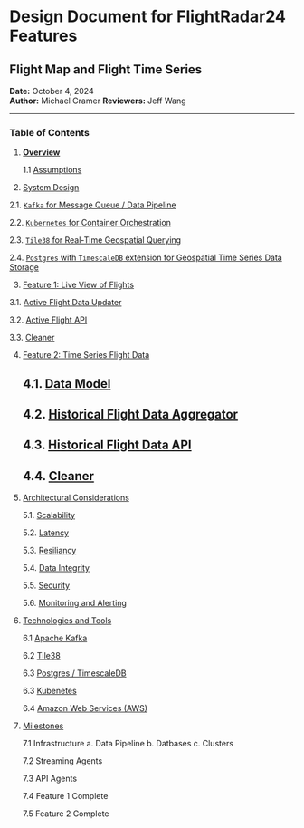 # **Design Document for FlightRadar24 Features**
## **Flight Map and Flight Time Series**

**Date:** October 4, 2024  
**Author:** Michael Cramer
**Reviewers:** Jeff Wang

---

### **Table of Contents**

1. [**Overview**](./1.overview.md#overview)
   
   1.1 [Assumptions](./1.overview.md#assumptions)

2. [System Design](./2.system-design.md)

  2.1. [`Kafka` for Message Queue / Data Pipeline](./2.system-design.md#21-message-queue--data-pipeline)

  2.2. [`Kubernetes` for Container Orchestration](./2.system-design.md#22-kubernetes-for-container-orchestration)

  2.3. [`Tile38` for Real-Time Geospatial Querying](./2.system-design.md#23-tile38-for-real-time-geospatial-querying)

  2.4. [`Postgres` with `TimescaleDB` extension for Geospatial Time Series Data Storage](./2.system-design.md#24-postgres-with-timescaledb-extension-for-geospatial-time-series-data-storage)


3. [Feature 1: Live View of Flights](./3.feature-1-live-flight-view.md)

  3.1. [Active Flight Data Updater](./3.feature-1-live-flight-view.md#31-active-flight-data-update)

  3.2. [Active Flight API](./3.feature-1-live-flight-view.md#32-active-flight-api)

  3.3. [Cleaner](./3.feature-1-live-flight-view.md#33-cleaner)


4. [Feature 2: Time Series Flight Data](./4.feature-2-time-series-flight-data.md)

   ## 4.1. [Data Model](./4.feature-2-time-series-flight-data.md#41-data-model)

   ## 4.2. [Historical Flight Data Aggregator](./4.feature-2-time-series-flight-data.md#42-historical-flight-data-aggregator)

   ## 4.3. [Historical Flight Data API](./4.feature-2-time-series-flight-data.md#43-historical-flight-data-api)

   ## 4.4. [Cleaner](./4.feature-2-time-series-flight-data.md#44-cleaner)


5. [Architectural Considerations](./5.architectural-considerations.md)

   5.1. [Scalability](./5.architectural-considerations.md#51-scalability)

   5.2. [Latency](./5.architectural-considerations.md#52-latency)

   5.3. [Resiliancy](./5.architectural-considerations.md#53-resiliancy)

   5.4. [Data Integrity](./5.architectural-considerations.md#54-data-integrity)

   5.5. [Security](./5.architectural-considerations.md#55-security)

   5.6. [Monitoring and Alerting](./5.architectural-considerations.md#56-monitoring-and-alerting)

6. [Technologies and Tools](./6.technologies-and-tools.md)

   6.1 [Apache Kafka](./6.technologies-and-tools.md#61-apache-kafka)

   6.2 [Tile38](./6.technologies-and-tools.md#62-tile38)

   6.3 [Postgres / TimescaleDB](./6.technologies-and-tools.md#63-postgres--timescaledb)

   6.3 [Kubenetes](./6.technologies-and-tools.md#63-kubenetes)

   6.4 [Amazon Web Services (AWS)](./6.technologies-and-tools.md#64-amazon-web-services-aws)


7. [Milestones](./7.milestones.md)

   7.1 Infrastructure
      a. Data Pipeline
      b. Datbases
      c. Clusters 

   7.2 Streaming Agents

   7.3 API Agents 

   7.4 Feature 1 Complete

   7.5 Feature 2 Complete  
